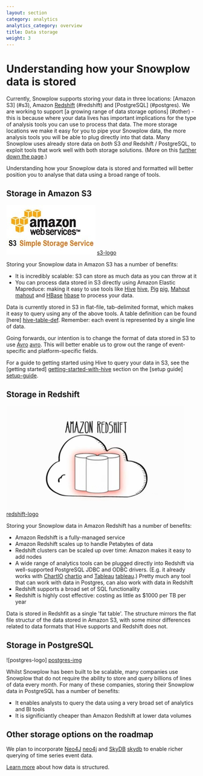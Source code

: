 ```yaml
---
layout: section
category: analytics
analytics_category: overview
title: Data storage
weight: 3
---
```


# Understanding how your Snowplow data is stored

Currently, Snowplow supports storing your data in three locations: [Amazon S3] (#s3), Amazon [Redshift] (#redshift) and [PostgreSQL] (#postgres). We are working to support [a growing range of data storage options] (#other) - this is because where your data lives has important implications for the type of analysis tools you can use to process that data. The more storage locations we make it easy for you to pipe your Snowplow data, the more analysis tools you will be able to plug directly into that data. Many Snowplow uses already store data on _both_ S3 _and_ Redshift / PostgreSQL, to exploit tools that work well with both storage solutions. (More on this [further down the page](#more).)

Understanding how your Snowplow data is stored and formatted will better position you to analyse that data using a broad range of tools.

<h2><a name="s3">Storage in Amazon S3</a></h2>

![s3-logo] [s3-logo]

Storing your Snowplow data in Amazon S3 has a number of benefits:

* It is incredibly scalable: S3 can store as much data as you can throw at it
* You can process data stored in S3 directly using Amazon Elastic Mapreduce: making it easy to use tools like [Hive] [hive], [Pig] [pig], [Mahout] [mahout] and [HBase] [hbase] to process your data. 

Data is currently stored in S3 in flat-file, tab-delimited format, which makes it easy to query using any of the above tools. A table definition can be found [here] [hive-table-def]. Remember: each event is represented by a single line of data.

Going forwards, our intention is to change the format of data stored in S3 to use [Avro] [avro]. This will better enable us to grow out the range of event-specific and platform-specific fields.

For a guide to getting started using Hive to query your data in S3, see the [getting started] [getting-started-with-hive] section on the [setup guide] [setup-guide].

<h2><a name="redshift">Storage in Redshift</a></h2>

![redshift-logo] [redshift-logo]

Storing your Snowplow data in Amazon Redshift has a number of benefits:

* Amazon Redshift is a fully-managed service
* Amazon Redshift scales up to handle Petabytes of data
* Redshift clusters can be scaled up over time: Amazon makes it easy to add nodes
* A wide range of analytics tools can be plugged directly into Redshift via well-supported PostgreSQL JDBC and ODBC drivers. (E.g. it already works with [ChartIO] [chartio] and [Tableau] [tableau].) Pretty much any tool that can work with data in Postgres, can also work with data in Redshift
* Redshift supports a broad set of SQL functionality
* Redshift is highly cost effective: costing as little as $1000 per TB per year

Data is stored in Redshfit as a single 'fat table'. The structure mirrors the flat file structur of the data stored in Amazon S3, with some minor differences related to data formats that Hive supports and Redshift does not.

<h2><a name="postgres">Storage in PostgreSQL</a></h2>

![postgres-logo] [postgres-img]

Whilst Snowplow has been built to be scalable, many companies use Snowplow that do not require the ability to store and query billions of lines of data every month. For many of these companies, storing their Snowplow data in PostgreSQL has a number of benefits:

* It enables analysts to query the data using a very broad set of analytics and BI tools
* It is significiantly cheaper than Amazon Redshift at lower data volumes

<h2><a name="other">Other storage options on the roadmap</a></h2>

We plan to incorporate [Neo4J] [neo4j] and [SkyDB] [skydb] to enable richer querying of time series event data.


[Learn more][table-structure] about how data is structured.


[apachehive]: #apachehive
[infobright]: #infobright
[infobright-website]: http://www.infobright.org/
[wiki]: http://github.com/snowplow/snowplow/wiki
[github-repo]: http://github.com/snowplow/snowplow
[s3]: http://aws.amazon.com/s3/
[serde]: https://github.com/snowplow/snowplow/tree/master/3-etl/hive/snowplow-log-deserializers
[table-structure]: snowplow-table-structure.html
[hive]: http://hive.apache.org/
[emr]: http://aws.amazon.com/elasticmapreduce/
[emr-cli]: http://aws.amazon.com/developertools/2264
[tableau]: http://www.tableausoftware.com/
[microstrategy]: http://www.microstrategy.co.uk/
[r]: http://www.r-project.org/
[table-structure]: snowplow-table-structure.html
[hosted-serde]: https://github.com/snowplow/snowplow/wiki/Hosted-assets
[emr-etl-runner]: https://github.com/snowplow/snowplow/wiki/hive-etl-setup
[hive]: http://hive.apache.org/
[pig]: http://pig.apache.org/
[mahout]: http://mahout.apache.org/
[hbase]: http://hbase.apache.org/
[hive-table-def]: https://github.com/snowplow/snowplow/blob/master/4-storage/hive-storage/hiveql/table-def.q
[getting-started-with-hive]: https://github.com/snowplow/snowplow/wiki/Running-Hive-using-the-command-line-tools
[setup-guide]: https://github.com/snowplow/snowplow/wiki/Setting-up-Snowplow
[s3-logo]: /static/img/amazon_s3_logo.jpg
[redshift]: http://aws.amazon.com/redshift/
[skydb]: http://skydb.io/
[infobright-logo]: /static/img/infobright_logo.JPG
[avro]: http://avro.apache.org/
[redshift-logo]: /static/img/amazon-redshift.png
[chartio]: http://chartio.com/
[tableau]: http://www.tableausoftware.com/
[neo4j]: http://www.neo4j.org/
[postgres-img]: /static/img/analytics/tools/postgres.png